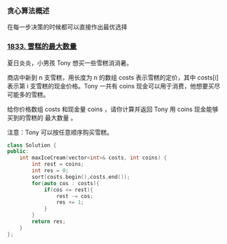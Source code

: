 ### 贪心算法概述

在每一步决策的时候都可以直接作出最优选择


### [1833. 雪糕的最大数量](https://leetcode-cn.com/problems/maximum-ice-cream-bars/)


夏日炎炎，小男孩 Tony 想买一些雪糕消消暑。

商店中新到 n 支雪糕，用长度为 n 的数组 costs 表示雪糕的定价，其中 costs[i] 表示第 i 支雪糕的现金价格。Tony 一共有 coins 现金可以用于消费，他想要买尽可能多的雪糕。

给你价格数组 costs 和现金量 coins ，请你计算并返回 Tony 用 coins 现金能够买到的雪糕的 最大数量 。

注意：Tony 可以按任意顺序购买雪糕。

```cpp
class Solution {
public:
    int maxIceCream(vector<int>& costs, int coins) {
        int rest = coins;
        int res = 0;
        sort(costs.begin(),costs.end());
        for(auto cos : costs){
            if(cos <= rest){
                rest -= cos;
                res += 1;
            }
        }
        return res;
    }
};
```
